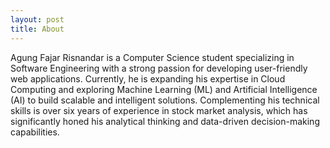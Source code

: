 ```yaml
---
layout: post
title: About
---
```


Agung Fajar Risnandar is a Computer Science student specializing in Software Engineering with a strong passion for developing user-friendly web applications. Currently, he is expanding his expertise in Cloud Computing and exploring Machine Learning (ML) and Artificial Intelligence (AI) to build scalable and intelligent solutions. Complementing his technical skills is over six years of experience in stock market analysis, which has significantly honed his analytical thinking and data-driven decision-making capabilities.
